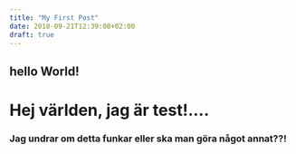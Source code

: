 ```yaml
---
title: "My First Post"
date: 2018-09-21T12:39:08+02:00
draft: true
---
```

## hello World!
# Hej världen, jag är test!....
### Jag undrar om detta funkar eller ska man göra något annat??!